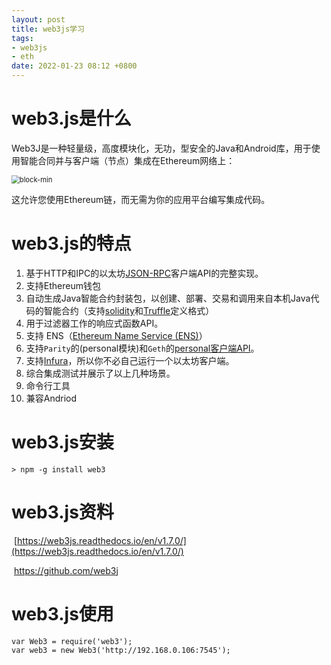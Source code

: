 ```yaml
---
layout: post
title: web3js学习
tags: 
- web3js
- eth
date: 2022-01-23 08:12 +0800
---
```




# web3.js是什么

Web3J是一种轻量级，高度模块化，无功，型安全的Java和Android库，用于使用智能合同并与客户端（节点）集成在Ethereum网络上：

<img src="https://github.com/web3j/web3j-docs/raw/master/docs/img/web3j_network.png?raw=true?raw=true" alt="block-min" style="zoom:80%;" />



这允许您使用Ethereum链，而无需为你的应用平台编写集成代码。

# web3.js的特点

1. 基于HTTP和IPC的以太坊[JSON-RPC](http://cw.hubwiz.com/card/c/ethereum-json-rpc-api/)客户端API的完整实现。
2. 支持Ethereum钱包
3. 自动生成Java智能合约封装包，以创建、部署、交易和调用来自本机Java代码的智能合约（支持[solidity](http://solidity.readthedocs.io/en/latest/using-the-compiler.html#using-the-commandline-compiler)和[Truffle](https://github.com/trufflesuite/truffle-contract-schema)定义格式）
4. 用于过滤器工作的响应式函数API。
5. 支持 ENS（[Ethereum Name Service (ENS)](https://ens.domains/)）
6. 支持`Parity`的(personal模块)和`Geth`的[personal客户端API](https://github.com/ethereum/go-ethereum/wiki/Management-APIs#personal)。
7. 支持[Infura](https://infura.io/)，所以你不必自己运行一个以太坊客户端。
8. 综合集成测试并展示了以上几种场景。
9. 命令行工具
10. 兼容Andriod



# web3.js安装

```
> npm -g install web3
```



# web3.js资料 

​	[https://web3js.readthedocs.io/en/v1.7.0/](https://web3js.readthedocs.io/en/v1.7.0/)

​	https://github.com/web3j

# web3.js使用



```
var Web3 = require('web3');
var web3 = new Web3('http://192.168.0.106:7545');
```



